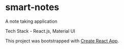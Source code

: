 # smart-notes

A note taking application

Tech Stack - React.js, Material UI

This project was bootstrapped with [Create React App](https://github.com/facebook/create-react-app).
